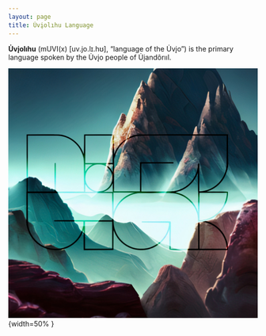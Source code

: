 ```yaml
---
layout: page
title: U̇vįolıhu Language
---
```


**U̇vįolıhu** (mUVI(x) [uv.jo.lɪ.hʊ], “language of the U̇vįo”) is the primary language spoken by the U̇vįo people of U̇įandôrııl.

![uviolihu](/assets/uviolihu_image.jpg){width=50% }